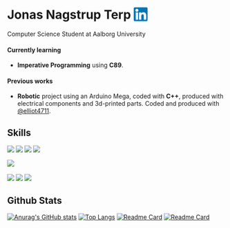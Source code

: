 # Jonas Nagstrup Terp [<img title="LinkedIn" alt="icon" src="img/linkedin.svg" width="32x" align="top">](https://www.linkedin.com/in/j-terp/)
Computer Science Student at Aalborg University

#### Currently learning

- **Imperative Programming** using **C89**.

#### Previous works

- **Robotic** project using an Arduino Mega, coded with **C++**, produced with electrical components and 3d-printed parts. Coded and produced with [@elliot4711](https://github.com/elliot4711).

## Skills

[//]: # (badges/list of skills)

![](https://img.shields.io/badge/Code-C89-informational?style=flat&logo=C&color=00599c)
![](https://img.shields.io/badge/Code-Python-informational?style=flat&logo=Python&color=3670A0)
![](https://img.shields.io/badge/Code-HTML5-informational?style=flat&logo=HTML5&color=e34f26)
![](https://img.shields.io/badge/Code-C++-informational?style=flat&logo=cplusplus&color=00599C)

![](https://img.shields.io/badge/Style-CSS3-informational?style=flat&logo=CSS3&color=1572b6)

![](https://img.shields.io/badge/Tools-Arduino-informational?style=flat&logo=Arduino&color=00979d)
![](https://img.shields.io/badge/Tools-Git-informational?style=flat&logo=Git&color=f05033)
![](https://img.shields.io/badge/Tools-GitHub-informational?style=flat&logo=GitHub&color=121011)

## Github Stats

[![Anurag's GitHub stats](https://github-readme-stats.vercel.app/api?username=j-terp&hide=stars,issues&count_private=true&show_icons=true&theme=github_dark&border_color=30363d)](https://github.com/j-terp)
[![Top Langs](https://github-readme-stats.vercel.app/api/top-langs/?username=j-terp&hide=php&langs_count=6&layout=compact&theme=github_dark&border_color=30363d)](https://github.com/j-terp)
[![Readme Card](https://github-readme-stats.vercel.app/api/pin/?username=j-terp&show_owner=true&repo=impr&theme=github_dark&border_color=30363d)](https://github.com/j-terp/impr)
[![Readme Card](https://github-readme-stats.vercel.app/api/pin/?username=elliot4711&show_owner=true&repo=robot_arm&theme=github_dark&border_color=30363d)](https://github.com/elliot4711/robot_arm)
